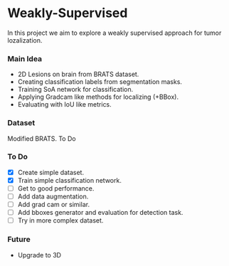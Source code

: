 # Weakly-Supervised

In this project we aim to explore a weakly supervised approach for tumor lozalization.


### Main Idea
* 2D Lesions on brain from BRATS dataset.
* Creating classification labels from segmentation masks.
* Training SoA network for classification.
* Applying Gradcam like methods for localizing (+BBox).
* Evaluating with IoU like metrics.

### Dataset

Modified BRATS. To Do

### To Do
- [x] Create simple dataset.
- [x] Train simple classification network.
- [ ] Get to good performance.
- [ ] Add data augmentation.
- [ ] Add grad cam or similar.
- [ ] Add bboxes generator and evaluation for detection task.
- [ ] Try in more complex dataset.
### Future
* Upgrade to 3D
